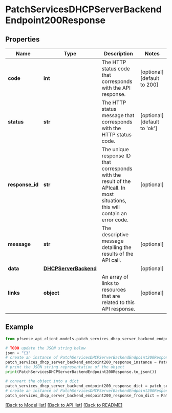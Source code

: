 # PatchServicesDHCPServerBackendEndpoint200Response


## Properties

Name | Type | Description | Notes
------------ | ------------- | ------------- | -------------
**code** | **int** | The HTTP status code that corresponds with the API response. | [optional] [default to 200]
**status** | **str** | The HTTP status message that corresponds with the HTTP status code. | [optional] [default to 'ok']
**response_id** | **str** | The unique response ID that corresponds with the result of the APIcall. In most situations, this will contain an error code. | [optional] 
**message** | **str** | The descriptive message detailing the results of the API call. | [optional] 
**data** | [**DHCPServerBackend**](DHCPServerBackend.md) |  | [optional] 
**links** | **object** | An array of links to resources that are related to this API response. | [optional] 

## Example

```python
from pfsense_api_client.models.patch_services_dhcp_server_backend_endpoint200_response import PatchServicesDHCPServerBackendEndpoint200Response

# TODO update the JSON string below
json = "{}"
# create an instance of PatchServicesDHCPServerBackendEndpoint200Response from a JSON string
patch_services_dhcp_server_backend_endpoint200_response_instance = PatchServicesDHCPServerBackendEndpoint200Response.from_json(json)
# print the JSON string representation of the object
print(PatchServicesDHCPServerBackendEndpoint200Response.to_json())

# convert the object into a dict
patch_services_dhcp_server_backend_endpoint200_response_dict = patch_services_dhcp_server_backend_endpoint200_response_instance.to_dict()
# create an instance of PatchServicesDHCPServerBackendEndpoint200Response from a dict
patch_services_dhcp_server_backend_endpoint200_response_from_dict = PatchServicesDHCPServerBackendEndpoint200Response.from_dict(patch_services_dhcp_server_backend_endpoint200_response_dict)
```
[[Back to Model list]](../README.md#documentation-for-models) [[Back to API list]](../README.md#documentation-for-api-endpoints) [[Back to README]](../README.md)


